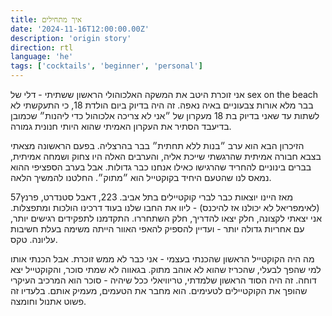 ```yaml
---
title: איך מתחילים 
date: '2024-11-16T12:00:00.00Z'
description: 'origin story'
direction: rtl
language: 'he'
tags: ['cocktails', 'beginner', 'personal']
---
```


אני זוכרת היטב את המשקה האלכוהולי הראשון ששתיתי - דלי של sex on the beach בבר מלא אורות צבעוניים באיה נאפה. זה היה בדיוק ביום הולדת 18, כי התעקשתי לא לשתות עד שאני בדיוק בת 18 מעקרון של ״אני לא צריכה אלכוהול כדי ליהנות״ שכמובן בדיעבד הסתיר את העקרון האמיתי שהוא היותי חנונית גמורה. 

הזיכרון הבא הוא ערב ״בנות ללא תחתית״ בבר בהרצליה. בפעם הראשונה מצאתי בצבא חבורה אמיתית שהרגשתי שייכת אליה, והערבים האלה היו צחוק ושמחה אמיתית, בברים בינוניים להחריד שהרגישו כאילו אנחנו כבר גדולות. אבל בערב הספציפי ההוא נמאס לנו שהטעם היחיד בקוקטייל הוא ״מתוק״. החלטנו להמשיך הלאה. 

מאז היינו יוצאות כבר לברי קוקטיילים בתל אביב. 223, דאבל סטנדרט, פרנץ57 (לאימפריאל לא יכולנו אז להיכנס) - ליוו את החבו שלנו בעוד דרכינו הולכות ומתפצלות. אני יצאתי לקצונה, חלק יצאו להדריך, חלק השתחררו. התקדמנו לתפקידים רגישים יותר, עם אחריות גדולה יותר - ועדיין להספיק להאפי האוור הייתה משימה בעלת חשיבות עליונה. טקס. 

מה היה הקוקטייל הראשון שהכנתי בעצמי - אני כבר לא ממש זוכרת. אבל הכנתי אותו למי שהפך לבעלי, שהכריז שהוא לא אוהב מתוק. בגאווה לא שמתי סוכר, והקוקטייל יצא דוחה. 
זה היה הסוד הראשון שלמדתי, טריוויאלי ככל שיהיה - סוכר הוא המרכיב העיקרי שהופך את הקוקטיילים לטעימים. הוא מחבר את הטעמים, מעמיק אותם. בלעדיו זה פשוט אתנול וחומצה. 


